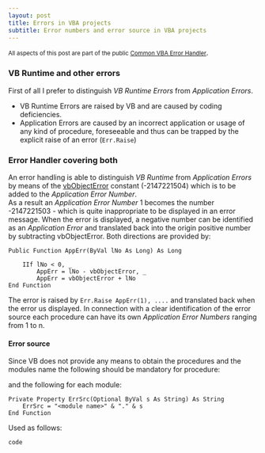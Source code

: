 ```yaml
---
layout: post
title: Errors in VBA projects
subtitle: Error numbers and error source in VBA projects
---
```

<small>All aspects of this post are part of  the public [Common VBA Error Handler](https://github.com/warbe-maker/Common-VBA-Error-Handler)</small>. 

### VB Runtime and other errors
First of all I prefer to distinguish _VB Runtime Errors_ from _Application Errors_.

- VB Runtime Errors are raised by VB and are caused by coding deficiencies.
- Application Errors are caused by an incorrect application or usage of any kind of procedure, foreseeable and thus can be trapped by the explicit raise of an error (```Err.Raise```)

### Error Handler covering both
An error handling is able to distinguish _VB Runtime_ from _Application Errors_ by means of the [vbObjectError](<https://docs.microsoft.com/en-us/dotnet/api/microsoft.visualbasic.constants.vbobjecterror?view=netcore-3.1>) constant (-2147221504) which is to be added to the _Application Error Number_.<br>
As a result an _Application Error Number_ 1 becomes the number -2147221503 - which is quite inappropriate to be displayed in an error message. When the error is displayed, a negative number can be identified as an _Application Error_ and translated back into the origin positive number by subtracting vbObjectError. Both directions are provided by:
```vbscript
Public Function AppErr(ByVal lNo As Long) As Long

    IIf lNo < 0, _
        AppErr = lNo - vbObjectError, _
        AppErr = vbObjectError + lNo
End Function
```
The error is raised by ```Err.Raise AppErr(1), ....``` and translated back when the error us displayed. In connection with a clear identification of the error source each procedure can have its own _Application Error Numbers_ ranging from 1 to n.

#### Error source
Since VB does not provide any means to obtain the procedures and the modules name the following should be mandatory for procedure:

and the following for each module:
```vbscript
Private Property ErrSrc(Optional ByVal s As String) As String
    ErrSrc = "<module name>" & "." & s
End Function
```
Used as follows:
```vbscript
code
```